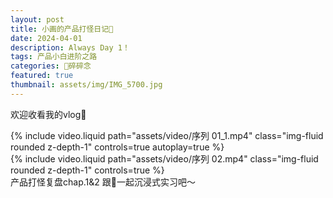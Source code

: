 ```yaml
---
layout: post
title: 小画的产品打怪日记🌸
date: 2024-04-01 
description: Always Day 1！
tags: 产品小白进阶之路
categories: 🌸碎碎念
featured: true
thumbnail: assets/img/IMG_5700.jpg
---
```


欢迎收看我的vlog👏

<div class="row mt-3">
    <div class="col-sm mt-3 mt-md-0">
        {% include video.liquid path="assets/video/序列 01_1.mp4" class="img-fluid rounded z-depth-1" controls=true autoplay=true %}
    </div>
    <div class="col-sm mt-3 mt-md-0">
        {% include video.liquid path="assets/video/序列 02.mp4" class="img-fluid rounded z-depth-1" controls=true %}
    </div>
</div>
<div class="caption">
    产品打怪复盘chap.1&2 跟🌼一起沉浸式实习吧～
</div>


<!--
<div class="row mt-3">
    <div class="col-sm mt-3 mt-md-0">
        {% include video.liquid path="https://www.youtube.com/embed/jNQXAC9IVRw" class="img-fluid rounded z-depth-1" %}
    </div>
    <div class="col-sm mt-3 mt-md-0">
        {% include video.liquid path="https://player.vimeo.com/video/524933864?h=1ac4fd9fb4&title=0&byline=0&portrait=0" class="img-fluid rounded z-depth-1" %}
    </div>
</div>
-->
